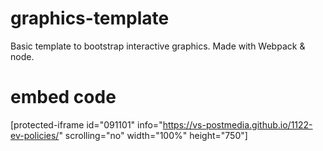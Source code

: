 # graphics-template
Basic template to bootstrap interactive graphics. Made with Webpack & node.

# embed code
[protected-iframe id="091101" info="https://vs-postmedia.github.io/1122-ev-policies/" scrolling="no" width="100%" height="750"]
